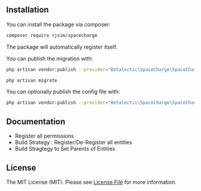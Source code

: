 ## Installation

You can install the package via composer:

``` bash
composer require rjvim/spacecharge
```

The package will automatically register itself.

You can publish the migration with:
```bash
php artisan vendor:publish --provider="Betalectic\SpaceCharge\SpaceChargeServiceProvider" --tag="migrations"
```

```bash
php artisan migrate
```

You can optionally publish the config file with:
```bash
php artisan vendor:publish --provider="Betalectic\SpaceCharge\SpaceChargeServiceProvider" --tag="config"
```

## Documentation

* Register all permissions
* Build Strategy : Register/De-Register all entities
* Build Stragtegy to Set Parents of Entities

## License

The MIT License (MIT). Please see [License File](LICENSE.md) for more information.
